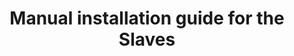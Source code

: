 ---
layout: doc
title: "Manual installation guide for the Slaves"
nav_order: 2
parent: Installation guide for the Slaves
grand_parent: Getting started
permalink: /getting-started/slaves/manual
---